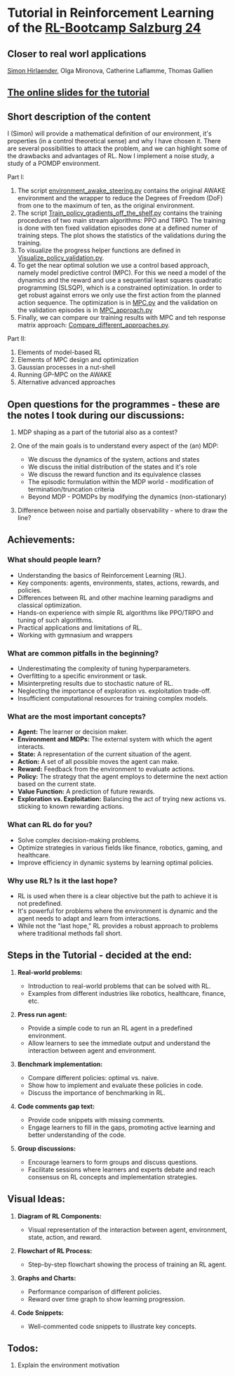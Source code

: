 # Tutorial in Reinforcement Learning of the [RL-Bootcamp Salzburg 24](https://sarl-plus.github.io/RL-Bootcamp/)
## Closer to real worl applications
[Simon Hirlaender](https://mathphyssim.github.io), Olga Mironova, Catherine Laflamme, Thomas Gallien

## [The online slides for the tutorial](https://sarl-plus.github.io/RL-Bootcamp-slides/)
## Short description of the content
I (Simon) will provide a mathematical definition of our environment, it's properties (in a control theoretical sense) and why I have chosen it. 
There are several possibilities to attack the problem, and we can highlight some of the drawbacks and advantages of RL.
Now I implement a noise study, a study of a POMDP environment.

Part I:
   1. The script [environment_awake_steering.py](environment/environment_awake_steering.py) contains the original AWAKE 
environment and the wrapper to reduce the Degrees of Freedom (DoF) from one to the maximum of ten, 
as the original environment. 
   2. The script [Train_policy_gradients_off_the_shelf.py](Train_policy_gradients_off_the_shelf.py) contains the training 
   procedures of two main stream algorithms: PPO and TRPO. The training is done with ten fixed validation episodes done at a 
   defined numer of training steps. The plot shows the statistics of the validations during the training.
   3. To visualize the progress helper functions are defined in [Visualize_policy_validation.py](helper_scripts/Visualize_policy_validation.py).
   4. To get the near optimal solution we use a control based approach, namely model predictive control (MPC). For this we need a model of the dynamics and the reward and use a sequential least squares quadratic programming (SLSQP), which is a constrained optimization. In order to get robust against errors we only use the first action from the planned action sequence. The optimization is in [MPC.py](MPC_script.py) and the validation on the validation episodes is in [MPC_approach.py](MPC_approach.py)
   5. Finally, we can compare our training results with MPC and teh response matrix approach: [Compare_different_approaches.py](Compare_different_approaches.py).

Part II:

   1. Elements of model-based RL
   2. Elements of MPC design and optimization
   3. Gaussian processes in a nut-shell
   4. Running GP-MPC on the AWAKE
   5. Alternative advanced approaches 

## Open questions for the programmes - these are the notes I took during our discussions:
1. MDP shaping as a part of the tutorial also as a contest?

2. One of the main goals is to understand every aspect of the (an) MDP:
   * We discuss the dynamics of the system, actions and states
   * We discuss the initial distribution of the states and it's role
   * We discuss the reward function and its equivalence classes
   * The episodic formulation within the MDP world - modification of termination/truncation criteria
   * Beyond MDP - POMDPs  by modifying the dynamics (non-stationary)
3. Difference between noise and partially observability - where to draw the line?

## Achievements:
### What should people learn?
- Understanding the basics of Reinforcement Learning (RL).
- Key components: agents, environments, states, actions, rewards, and policies.
- Differences between RL and other machine learning paradigms and classical optimization.
- Hands-on experience with simple RL algorithms like PPO/TRPO and tuning of such algorithms.
- Practical applications and limitations of RL.
- Working with gymnasium and wrappers

### What are common pitfalls in the beginning?
- Underestimating the complexity of tuning hyperparameters.
- Overfitting to a specific environment or task.
- Misinterpreting results due to stochastic nature of RL.
- Neglecting the importance of exploration vs. exploitation trade-off.
- Insufficient computational resources for training complex models.

### What are the most important concepts?
- **Agent:** The learner or decision maker.
- **Environment and MDPs:** The external system with which the agent interacts.
- **State:** A representation of the current situation of the agent.
- **Action:** A set of all possible moves the agent can make.
- **Reward:** Feedback from the environment to evaluate actions.
- **Policy:** The strategy that the agent employs to determine the next action based on the current state.
- **Value Function:** A prediction of future rewards.
- **Exploration vs. Exploitation:** Balancing the act of trying new actions vs. sticking to known rewarding actions.

### What can RL do for you?
- Solve complex decision-making problems.
- Optimize strategies in various fields like finance, robotics, gaming, and healthcare.
- Improve efficiency in dynamic systems by learning optimal policies.

### Why use RL? Is it the last hope?
- RL is used when there is a clear objective but the path to achieve it is not predefined.
- It's powerful for problems where the environment is dynamic and the agent needs to adapt and learn from interactions.
- While not the "last hope," RL provides a robust approach to problems where traditional methods fall short.

## Steps in the Tutorial - decided at the end:
1. **Real-world problems:**
   - Introduction to real-world problems that can be solved with RL.
   - Examples from different industries like robotics, healthcare, finance, etc.

2. **Press run agent:**
   - Provide a simple code to run an RL agent in a predefined environment.
   - Allow learners to see the immediate output and understand the interaction between agent and environment.

3. **Benchmark implementation:**
   - Compare different policies: optimal vs. naive.
   - Show how to implement and evaluate these policies in code.
   - Discuss the importance of benchmarking in RL.

4. **Code comments gap text:**
   - Provide code snippets with missing comments.
   - Engage learners to fill in the gaps, promoting active learning and better understanding of the code.

5. **Group discussions:**
   - Encourage learners to form groups and discuss questions.
   - Facilitate sessions where learners and experts debate and reach consensus on RL concepts and implementation strategies.

## Visual Ideas:
1. **Diagram of RL Components:**
   - Visual representation of the interaction between agent, environment, state, action, and reward.

2. **Flowchart of RL Process:**
   - Step-by-step flowchart showing the process of training an RL agent.

3. **Graphs and Charts:**
   - Performance comparison of different policies.
   - Reward over time graph to show learning progression.

4. **Code Snippets:**
   - Well-commented code snippets to illustrate key concepts.

## Todos:
1. Explain the environment motivation


[//]: # (<img src="miscellaneous/img.png" alt="RL Process" width="800">)

[//]: # ()
[//]: # (- Visualize the RL process and key components.)

[//]: # ()
[//]: # (<img src="miscellaneous/IMG_2880.jpg" alt="Real-world problem" width="800">)

[//]: # ()
[//]: # (- Depict a real-world problem being addressed by an RL agent.)

[//]: # ()
[//]: # (<img src="miscellaneous/img_1.png" alt="Real-world problem" width="800">)
